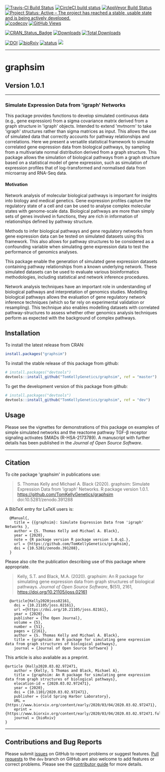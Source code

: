 [![Travis-CI Build Status](https://travis-ci.org/TomKellyGenetics/graphsim.svg?branch=master)](https://travis-ci.org/TomKellyGenetics/graphsim)
[![CircleCI build status](https://circleci.com/gh/TomKellyGenetics/graphsim.svg?style=svg)](https://circleci.com/gh/TomKellyGenetics/graphsim)
[![AppVeyor Build Status](https://ci.appveyor.com/api/projects/status/github/TomKellyGenetics/graphsim?branch=master&svg=true)](https://ci.appveyor.com/project/TomKellyGenetics/graphsim)
[![Project Status: Active – The project has reached a stable, usable state and is being actively developed.](http://www.repostatus.org/badges/latest/active.svg)](http://www.repostatus.org/#active)
[![codecov](https://codecov.io/gh/TomKellyGenetics/graphsim/branch/master/graph/badge.svg)](https://codecov.io/gh/TomKellyGenetics/graphsim)
[![GitHub Views](http://hits.dwyl.com/tomkellygenetics/graphsim.svg)](http://hits.dwyl.com/tomkellygenetics/graphsim)

[![CRAN_Status_Badge](http://www.r-pkg.org/badges/version/graphsim)](https://cran.r-project.org/package=graphsim)
[![Downloads](https://cranlogs.r-pkg.org/badges/graphsim)](https://CRAN.R-project.org/package=graphsim)
[![Total Downloads](https://cranlogs.r-pkg.org/badges/grand-total/graphsim?color=orange)](https://CRAN.R-project.org/package=graphsim)

[![DOI](https://zenodo.org/badge/67395230.svg)](https://zenodo.org/badge/latestdoi/67395230)
[![bioRxiv](https://img.shields.io/badge/biorXiv-10.1101%2F2020.03.02.972471-blue)](https://doi.org/10.1101/2020.03.02.972471)
[![status](https://joss.theoj.org/papers/96016c6a55d7f74bacebd187c6ededd6/status.svg)](https://joss.theoj.org/papers/96016c6a55d7f74bacebd187c6ededd6)
[![](https://img.shields.io/badge/Altmetric-72-blue.svg)](https://www.altmetric.com/details/77053356)

--------------------------------------------------

# graphsim

## Version 1.0.1

--------------------------------------------------

###  Simulate Expression Data from 'igraph' Networks 

This package provides functions to develop simulated continuous data 
(e.g., gene expression) from a sigma covariance matrix derived from a 
graph structure in 'igraph' objects. Intended to extend 'mvtnorm' to 
take 'igraph' structures rather than sigma matrices as input. This 
allows the use of simulated data that correctly accounts for pathway
relationships and correlations. Here we present a versatile statistical 
framework to simulate correlated gene expression data from biological 
pathways, by sampling from a multivariate normal distribution derived 
from a graph structure. This package allows the simulation of biological
pathways from a graph structure based on a statistical model of 
gene expression, such as simulation of expression profiles that
of log-transformed and normalised data from microarray and RNA-Seq data.

#### Motivation

Network analysis of molecular biological pathways is important
for insights into biology and medical genetics. 
Gene expression profiles capture the regulatory state of a cell
and can be used to analyse complex molecular states with genome-scale data.
Biological pathways are more than simply sets of genes involved in functions,
they are rich in information of relationships defined by pathway structure.

Methods to infer biological pathways and gene regulatory networks from gene
expression data can be tested on  simulated datasets using this framework. This also allows for
pathway structures to be considered as a confounding variable when 
simulating gene expression data to test the performance of genomics analyses.

This package enable the generation of simulated gene expression datasets
containing pathway relationships from a known underlying network.
These simulated datasets can be used to evaluate various bioinformatics
methodologies, including statistical and network inference procedures.

Network analysis techniques have an important role in understanding
of biological pathways and interpretation of genomics studies.
Modelling biological pathways allows the evaluation of gene
regulatory network inference techniques (which so far rely on
experimental validation or resampling). This technique also
enables modelling datasets with correlated pathway-structures
to assess whether other genomics analysis techniques perform
as expected with the background of complex pathways.


## Installation

To install the latest release from CRAN:

```R
install.packages("graphsim")
```

To install the stable release of this package from github:

```R
# install.packages("devtools")
devtools::install_github("TomKellyGenetics/graphsim", ref = "master")
```

To get the development version of this package from github:

```R
# install.packages("devtools")
devtools::install_github("TomKellyGenetics/graphsim", ref = "dev")
```

## Usage

Please see the vignettes for demonstrations of this package on examples of simple simulated networks and the reactome pathway TGF-&beta; receptor signaling activates SMADs (R-HSA-2173789). A manuscript with further details has been published in the 
_Journal of Open Source Software_.

--------------------------------------------------

## Citation

To cite package 'graphsim' in publications use:

>S. Thomas Kelly and Michael A. Black (2020). graphsim: Simulate Expression Data from
>'igraph' Networks. R package version 1.0.1.
>https://github.com/TomKellyGenetics/graphsim doi:10.5281/zenodo.391288

A BibTeX entry for LaTeX users is:

```
  @Manual{,
    title = {{graphsim}: Simulate Expression Data from 'igraph' Networks },
    author = {S. Thomas Kelly and Michael A. Black},
    year = {2020},
    note = {R package version R package version 1.0.q1.},
    url = {https://github.com/TomKellyGenetics/graphsim},
    doi = {10.5281/zenodo.391288},
  }
```

Please also cite the publication describing use of this package where appropriate.

>Kelly, S.T. and Black, M.A. (2020). graphsim: An R package for simulating gene
>expression data from graph structures of biological pathways.
>_Journal of Open Source Software_, **5**(51), 2161, https://doi.org/10.21105/joss.02161


```
  @article{Kelly2020joss02161,
    doi = {10.21105/joss.02161},
    url ={https://doi.org/10.21105/joss.02161},
    year = {2020},
    publisher = {The Open Journal},
    volume = {5},
    number = {51},
    pages = {2161},
    author = {S. Thomas Kelly and Michael A. Black},
    title = {graphsim: An R package for simulating gene expression data from graph structures of biological pathways},
    journal = {Journal of Open Source Software} }
```

This article is also avaliable as a preprint.

```
@article {Kelly2020.03.02.972471,
	author = {Kelly, S Thomas and Black, Michael A},
	title = {graphsim: An R package for simulating gene expression data from graph structures of biological pathways},
	elocation-id = {2020.03.02.972471},
	year = {2020},
	doi = {10.1101/2020.03.02.972471},
	publisher = {Cold Spring Harbor Laboratory},
	URL = {https://www.biorxiv.org/content/early/2020/03/04/2020.03.02.972471},
	eprint = {https://www.biorxiv.org/content/early/2020/03/04/2020.03.02.972471.full.pdf},
	journal = {bioRxiv}
}
```

--------------------------------------------------

## Contributions and Bug Reports

Please submit [issues](https://github.com/TomKellyGenetics/graphsim/issues) on GitHub to report
problems or suggest features. [Pull requests](https://github.com/TomKellyGenetics/graphsim/pulls)
to the `dev` branch on GitHub are also welcome to add features or correct problems. Please see
the [contributor guide](https://github.com/TomKellyGenetics/graphsim/blob/master/CONTRIBUTING.md) for more details.


